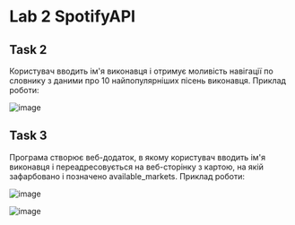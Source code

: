 # Lab 2 SpotifyAPI

## Task 2
Користувач вводить ім'я виконавця і отримує моливість навігації по словнику з даними про 10 найпопулярніших пісень виконавця.
Приклад роботи:

![image](https://user-images.githubusercontent.com/116553071/221712472-2477d914-3046-486f-9a40-c06b8265aac0.png)

## Task 3
Програма створює веб-додаток, в якому користувач вводить ім'я виконавця і переадресовується на веб-сторінку з картою, на якій зафарбовано і позначено available_markets.
Приклад роботи:

![image](https://user-images.githubusercontent.com/116553071/221713459-c16e715e-45bd-4564-858a-8b19105dcda5.png)

![image](https://user-images.githubusercontent.com/116553071/221713781-1f6e1f48-1826-4c10-8774-bc4772904471.png)

